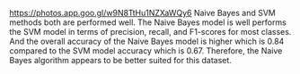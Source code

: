 https://photos.app.goo.gl/w9N8TtHu1NZXaWQy6
Naive Bayes and SVM methods both are performed well. The Naive Bayes model is well performs the SVM model in terms of precision, recall, and F1-scores for most classes. And the overall accuracy of the Naive Bayes model is higher which is 0.84 compared to the SVM model accuracy which is 0.67. Therefore, the Naive Bayes algorithm appears to be better suited for this dataset.
